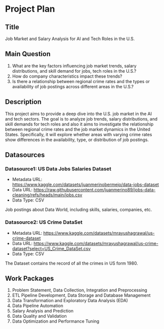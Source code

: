 # Project Plan

## Title
<!-- Give your project a short title. -->
Job Market and Salary Analysis for AI and Tech Roles in the U.S.

## Main Question

<!-- Think about one main question you want to answer based on the data. -->
1. What are the key factors influencing job market trends, salary distributions, and skill demand for jobs, tech roles in the U.S.?
2. How do company characteristics impact these trends?
3. Is there a relationship between regional crime rates and the types or availability of job postings across different areas in the U.S.?

## Description

<!-- Describe your data science project in max. 200 words. Consider writing about why and how you attempt it. -->
This project aims to provide a deep dive into the U.S. job market in the AI and tech sectors. The goal is to analyze job trends, salary distributions, and skill demands for tech roles and also it aims to investigate the relationship between regional crime rates and the job market dynamics in the United States. Specifically, it will explore whether areas with varying crime rates show differences in the availability, type, or distribution of job postings.

## Datasources

<!-- Describe each datasources you plan to use in a section. Use the prefic "DatasourceX" where X is the id of the datasource. -->

### Datasource1: US Data Jobs Salaries Dataset
* Metadata URL: https://www.kaggle.com/datasets/juanmerinobermejo/data-jobs-dataset
* Data URL: https://raw.githubusercontent.com/juanmerino89/jobs-data-cleaning/refs/heads/main/jobs.csv
* Data Type: CSV

Job postings about Data World, including skills, salaries, companies, etc.


### Datasource2: US Crime DataSet
* Metadata URL: https://www.kaggle.com/datasets/mrayushagrawal/us-crime-dataset
* Data URL: https://www.kaggle.com/datasets/mrayushagrawal/us-crime-dataset?select=US_Crime_DataSet.csv
* Data Type: CSV

The Dataset contains the record of all the crimes in US form 1980.

## Work Packages

<!-- List of work packages ordered sequentially, each pointing to an issue with more details. -->

<!-- 1. Example Issue [#1][i1] -->
1. Problem Statement, Data Collection, Integration and Preprocessing
2. ETL Pipeline Development, Data Storage and Database Management
3. Data Transformation and Exploratory Data Analysis (EDA)
4. Data Pipeline Automation
5. Salary Analysis and Prediction
6. Data Quality and Validation
7. Data Optimization and Performance Tuning

<!-- [i1]: https://github.com/jvalue/made-template/issues/1 -->
